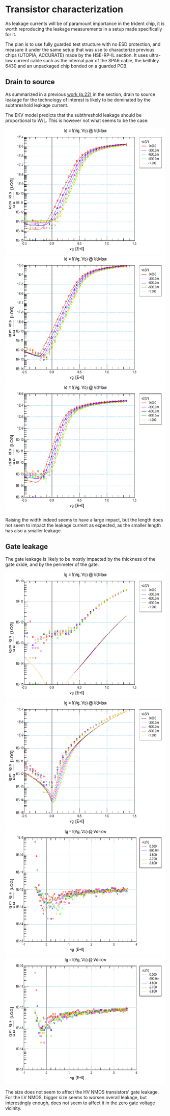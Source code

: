 # Transistor characterization

As leakage currents will be of paramount importance in the trident chip, it is worth reproducing
the leakage measurements in a setup made specifically for it.

The plan is to use fully guarded test structure with no ESD protection, and measure
it under the same setup that was use to characterize previous chips (UTOPIA, ACCURATE) made by the HSE-RP-IL section.
It uses ultra-low current cable such as the internal pair of the SPA6 cable, the keithley 6430 and
an unpackaged chip bonded on a guarded PCB.

## Drain to source

As summarized in a previous [work (p.22)](https://repository.cern/records/crd5h-qnd33/preview/CERN-THESIS-2017-183.pdf) in the section, drain to source leakage for the technology of interest is likely to be dominated by the subthreshold leakage current.

The EKV model predicts that the subthreshold leakage should be proportional to W/L.
This is however not what seems to be the case:

![LV NMOS W0u15 L0u13 Vd 0.05 T 27°C Id](images/lv_nmos_W0u15_L0u13_Vd_0.05_T27_meas_source_drain_leakage.png)
![LV NMOS W10u0 L0u13 Vd 0.05 T 27°C Id](images/lv_nmos_W10u0_L0u13_Vd_0.05_T27_meas_source_drain_leakage.png)
![LV NMOS W0u15 L10u0 Vd 0.05 T 27°C Id](images/lv_nmos_W0u15_L10u0_Vd_0.05_T27_meas_source_drain_leakage.png)

Raising the width indeed seems to have a large impact, but the length does not seem to impact
the leakage current as expected, as the smaller length has also a smaller leakage.

## Gate leakage

The gate leakage is likely to be mostly impacted by the thickness of the gate oxide,
and by the perimeter of the gate.

![LV NMOS W0u15 L0u13 Vd 0.05 T 27°C Ig](images/lv_nmos_W0u15_L0u13_Vd_0.05_T27_meas_gate_leakage.png)
![LV NMOS W10u0 L10u0 Vd 0.05 T 27°C Ig](images/lv_nmos_W10u0_L10u0_Vd_0.05_T27_meas_gate_leakage.png)
![HV NMOS W0u30 L0u45 Vd 0.1 T 27°C Ig](images/hv_nmos_W0u3_L0u45_Vd_0.1_T27_meas_gate_leakage.png)
![HV NMOS W10u0 L10u0 Vd 0.1 T 27°C Ig](images/hv_nmos_W10u0_L10u0_Vd_0.1_T27_meas_gate_leakage.png)

The size does not seem to affect the HV NMOS transistors' gate leakage.
For the LV NMOS, bigger size seems to worsen overall leakage, but interestingly enough, does not seem to affect
it in the zero gate voltage vicinity.
